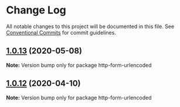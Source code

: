 # Change Log

All notable changes to this project will be documented in this file.
See [Conventional Commits](https://conventionalcommits.org) for commit guidelines.

## [1.0.13](https://github.com/bluelovers/ws-rest/compare/http-form-urlencoded@1.0.12...http-form-urlencoded@1.0.13) (2020-05-08)

**Note:** Version bump only for package http-form-urlencoded





## [1.0.12](https://github.com/bluelovers/ws-rest/compare/http-form-urlencoded@1.0.11...http-form-urlencoded@1.0.12) (2020-04-10)

**Note:** Version bump only for package http-form-urlencoded
